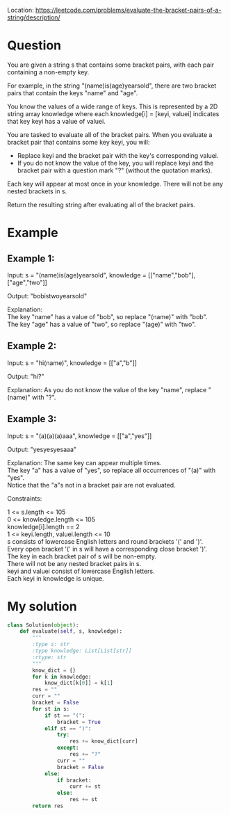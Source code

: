 Location: https://leetcode.com/problems/evaluate-the-bracket-pairs-of-a-string/description/
# Question
You are given a string s that contains some bracket pairs, with each pair containing a non-empty key.

For example, in the string "(name)is(age)yearsold", there are two bracket pairs that contain the keys "name" and "age".

You know the values of a wide range of keys. This is represented by a 2D string array knowledge where each knowledge[i] = [keyi, valuei] indicates that key keyi has a value of valuei.

You are tasked to evaluate all of the bracket pairs. When you evaluate a bracket pair that contains some key keyi, you will:

- Replace keyi and the bracket pair with the key's corresponding valuei.
- If you do not know the value of the key, you will replace keyi and the bracket pair with a question mark "?" (without the quotation marks).

Each key will appear at most once in your knowledge. There will not be any nested brackets in s.

Return the resulting string after evaluating all of the bracket pairs.
 
# Example

## Example 1:

Input: s = "(name)is(age)yearsold", knowledge = [["name","bob"],["age","two"]]

Output: "bobistwoyearsold"

Explanation:\
The key "name" has a value of "bob", so replace "(name)" with "bob".\
The key "age" has a value of "two", so replace "(age)" with "two".

## Example 2:

Input: s = "hi(name)", knowledge = [["a","b"]]

Output: "hi?"

Explanation: As you do not know the value of the key "name", replace "(name)" with "?".

## Example 3:

Input: s = "(a)(a)(a)aaa", knowledge = [["a","yes"]]

Output: "yesyesyesaaa"

Explanation: The same key can appear multiple times.\
The key "a" has a value of "yes", so replace all occurrences of "(a)" with "yes".\
Notice that the "a"s not in a bracket pair are not evaluated.
 

Constraints:

1 <= s.length <= 105\
0 <= knowledge.length <= 105\
knowledge[i].length == 2\
1 <= keyi.length, valuei.length <= 10\
s consists of lowercase English letters and round brackets '(' and ')'.\
Every open bracket '(' in s will have a corresponding close bracket ')'.\
The key in each bracket pair of s will be non-empty.\
There will not be any nested bracket pairs in s.\
keyi and valuei consist of lowercase English letters.\
Each keyi in knowledge is unique.
 

# My solution 
```python
class Solution(object):
    def evaluate(self, s, knowledge):
        """
        :type s: str
        :type knowledge: List[List[str]]
        :rtype: str
        """
        know_dict = {}
        for k in knowledge:
            know_dict[k[0]] = k[1]
        res = ""
        curr = ""
        bracket = False
        for st in s:
            if st == "(":
                bracket = True
            elif st == ")":
                try:
                    res += know_dict[curr]
                except:
                    res += "?"
                curr = ""
                bracket = False
            else:
                if bracket:
                    curr += st
                else:
                    res += st
        return res
        
```
